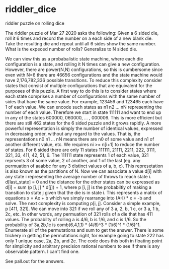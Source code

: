 # riddler_dice
riddler puzzle on rolling dice


The riddler puzzle of Mar 27 2020 asks the following:
Given a 6 sided die, roll it 6 times and record the number on a each side of a new blank die. Take the resulting die and repeat until all 6 sides show the same number. What is the expeced number of rolls? Generalize to N sided die.

We can view this as a probabalistic state machine, where each die configuration is a state, and rolling it N times can give a new configuration. However, there are power(N,N) configurations, so this is cumbersome  since even with N=6 there are 46656 configurations and the state machine would have 2,176,782,336‬ possible transitions.
To reduce this complexity consider states that consist of multiple configurations that are equivalent for the purposes of this puzzle.
A first way to do this is to consider states where each state comprises a number of configurations with the same number of sides that have the same value. For example, 123456 and 123465 each have 1 of each value. We can encode such states as n1 n2 ... nN representing the number of each value. Therefore we start in state 111111 and want to end up in any of the states 600000, 060000, ... , 000006. This is more efficient but there are still 462 states for the 6 sided puzzle and it grows rapidly.
A more powerful representation is simply the number of identical values, expressed in decreasing order, without any regard to the values. That is, the representations n0 n1 ... nN means there are n0 of some value and n1 of another different value, etc. We requires ni >= n[i+1] to reduce the number of states. For 6 sided there are only 11 states 111111, 21111, 2211, 222, 3111, 321, 33, 411, 42, 51, 6. The 111111 state represents 1 of each value, 321 reprsents 3 of some value, 2 of another, and 1 of the last (eg. any permuation of aaabbc for any 3 distinct values of a, b, c). This represetation is also known as the partitions of N.
Now we can associate a value d[i] with any state i representing the average number of throws to reach state i. d[last_state] = 0 and the distance for the other states can be expressed as d[i] = sum (p [i, j] * d[j]) + 1, where p [i, j] is the probabiltiy of making a transition to state j given that the die is in state i. This represents a matrix of equations x = Ax + b which we simply rearrange into (A-I) * x = -b and solve.
The next complexity is computing p[i, j]. Consider a simple example, p [411, 321]. We can move into 321 if we roll any of 3 a, 2, b, 1 c, or 3 a, 1 b, 2c, etc. In other words, any permuation of 321 rolls of a die that has 411 values. The probabilty of rolling a is 4/6, b is 1/6, and c is 1/6. So the probability of 3a,2b,1c is comb(6,4,1,1) * (4/6)^3 * (1/6)^1 * (1/6)^1. Enumerate all of the permutations and sum to get the answer. There is some trickery in getting the permutations right, for example going to state 222 has only 1 unique case, 2a, 2b, and 2c.
The code does this both in floating point for simplicity and arbitrary precision rational numbers to see if there is any observable pattern. I can't find one.

See pall.out for the answers.
